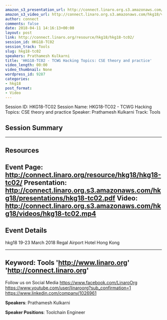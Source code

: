 ```yaml
---
amazon_s3_presentation_url: http://connect.linaro.org.s3.amazonaws.com/hkg18/presentations/hkg18-tc02.pdf
amazon_s3_video_url: http://connect.linaro.org.s3.amazonaws.com/hkg18/videos/hkg18-tc02.mp4
author: connect
comments: false
date: 2018-04-11 14:16:13+00:00
layout: post
link: http://connect.linaro.org/resource/hkg18/hkg18-tc02/
session_id: HKG18-TC02
session_track: Tools
slug: hkg18-tc02
speakers: Prathamesh Kulkarni
title: 'HKG18-TC02 - TCWG Hacking Topics: CSE theory and practice'
video_length: 00:00
video_thumbnail: None
wordpress_id: 9287
categories:
- hkg18
post_format:
- Video
---
```


Session ID: HKG18-TC02
Session Name: HKG18-TC02 - TCWG Hacking Topics: CSE theory and practice
Speaker: Prathamesh Kulkarni
Track: Tools


## Session Summary

---------------------------------------------------
## Resources
Event Page: http://connect.linaro.org/resource/hkg18/hkg18-tc02/
Presentation: http://connect.linaro.org.s3.amazonaws.com/hkg18/presentations/hkg18-tc02.pdf
Video: http://connect.linaro.org.s3.amazonaws.com/hkg18/videos/hkg18-tc02.mp4
 ---------------------------------------------------
## Event Details
hkg18
19-23 March 2018 
Regal Airport Hotel Hong Kong

---------------------------------------------------
Keyword: Tools
'http://www.linaro.org'
'http://connect.linaro.org'
---------------------------------------------------
Follow us on Social Media
https://www.facebook.com/LinaroOrg
https://www.youtube.com/user/linaroorg?sub_confirmation=1
https://www.linkedin.com/company/1026961

**Speakers**: Prathamesh Kulkarni

**Speaker Positions**: Toolchain Engineer


